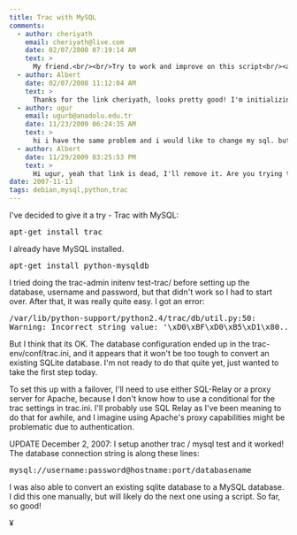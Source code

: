 ```yaml
---
title: Trac with MySQL
comments:
  - author: cheriyath
    email: cheriyath@live.com
    date: 02/07/2008 07:19:14 AM
    text: >
      My friend.<br/><br/>Try to work and improve on this script<br/><a href="http://www.fadingred.org/blog/articles/2007/05/04/trac-migration-sqlite-to-mysql/" rel="nofollow">http://www.fadingred.org/blog/articles/2007/05/04/trac-migration-sqlite-to-mysql/</a><br/><br/>Cheers<br/>Cheriyath
  - author: Albert
    date: 02/07/2008 11:12:04 AM
    text: >
      Thanks for the link cheriyath, looks pretty good! I'm initializing all my new Trac setups so I no longer have any SQLite dbs to convert.
  - author: ugur
    email: ugurb@anadolu.edu.tr
    date: 11/23/2009 06:24:35 AM
    text: >
      hi i have the same problem and i would like to change my sql. but the link that u gave is gone. can u reload the documant?<br/>thanks.
  - author: Albert
    date: 11/29/2009 03:25:53 PM
    text: >
      Hi ugur, yeah that link is dead, I'll remove it. Are you trying to migrate your SQLite data to MySQL?
date: 2007-11-13
tags: debian,mysql,python,trac
---
```


I've decided to give it a try - Trac with MySQL:

<pre class="sh_sh">
apt-get install trac
</pre>

I already have MySQL installed.

<pre class="sh_sh">
apt-get install python-mysqldb
</pre>

I tried doing the trac-admin initenv test-trac/ before setting up the database, username and password, but that didn't work so I had to start over. After that, it was really quite easy. I got an error:

<pre class="sh_sh">
/var/lib/python-support/python2.4/trac/db/util.py:50:
Warning: Incorrect string value: '\xD0\xBF\xD0\xB5\xD1\x80...' for column 'text' at row 0
</pre>

But I think that its OK. The database configuration ended up in the trac-env/conf/trac.ini, and it appears that it won't be too tough to convert an existing SQLite database. I'm not ready to do that quite yet, just wanted to take the first step today.

To set this up with a failover, I'll need to use either SQL-Relay or a proxy server for Apache, because I don't know how to use a conditional for the trac settings in trac.ini. I'll probably use SQL Relay as I've been meaning to do that for awhile, and I imagine using Apache's proxy capabilities might be problematic due to authentication.

UPDATE December 2, 2007: I setup another trac / mysql test and it worked! The database connection string is along these lines:

<pre class="sh_sh">
mysql://username:password@hostname:port/databasename
</pre>

I was also able to convert an existing sqlite database to a MySQL database. I did this one manually, but will likely do the next one using a script. So far, so good!

¥

